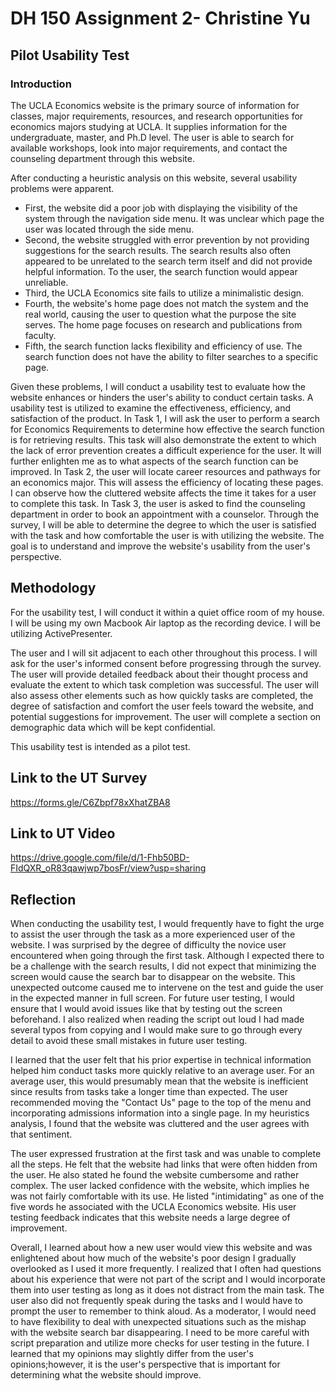 # DH 150 Assignment 2- Christine Yu

## Pilot Usability Test

### Introduction

The UCLA Economics website is the primary source of information for classes, major requirements, resources, and research opportunities for economics majors studying at UCLA. It supplies information for the undergraduate, master, and Ph.D level. The user is able to search for available workshops, look into major requirements, and contact the counseling department through this website. 

After conducting a heuristic analysis on this website, several usability problems were apparent. 

- First, the website did a poor job with displaying the visibility of the system through the navigation side menu. It was unclear which page the user was located through the side menu. 
- Second, the website struggled with error prevention by not providing suggestions for the search results. The search results also often appeared to be unrelated to the search term itself and did not provide helpful information. To the user, the search function would appear unreliable. 
- Third, the UCLA Economics site fails to utilize a minimalistic design. 
- Fourth, the website's home page does not match the system and the real world, causing the user to question what the purpose the site serves. The home page focuses on research and publications from faculty. 
- Fifth, the search function lacks flexibility and efficiency of use. The search function does not have the ability to filter searches to a specific page. 

Given these problems, I will conduct a usability test to evaluate how the website enhances or hinders the user's ability to conduct certain tasks. A usability test is utilized to examine the effectiveness, efficiency, and satisfaction of the product. In Task 1, I will ask the user to perform a search for Economics Requirements to determine how effective the search function is for retrieving results. This task will also demonstrate the extent to which the lack of error prevention creates a difficult experience for the user. It will further enlighten me as to what aspects of the search function can be improved. In Task 2, the user will locate career resources and pathways for an economics major. This will assess the efficiency of locating these pages. I can observe how the cluttered website affects the time it takes for a user to complete this task. In Task 3, the user is asked to find the counseling department in order to book an appointment with a counselor. Through the survey, I will be able to determine the degree to which the user is satisfied with the task and how comfortable the user is with utilizing the website. The goal is to understand and improve the website's usability from the user's perspective.

## Methodology

For the usability test,  I will conduct it within a quiet office room of my house. I will be using my own Macbook Air laptop as the recording device. I will be utilizing ActivePresenter. 

The user and I will sit adjacent to each other throughout this process. I will ask for the user's informed consent before progressing through the survey. The user will provide detailed feedback about their thought process and evaluate the extent to which task completion was successful. The user will also assess other elements such as how quickly tasks are completed, the degree of satisfaction and comfort the user feels toward the website, and potential suggestions for improvement. The user will complete a section on demographic data which will be kept confidential. 

This usability test is intended as a pilot test.

## Link to the UT Survey

https://forms.gle/C6Zbpf78xXhatZBA8

## Link to UT Video

https://drive.google.com/file/d/1-Fhb50BD-FIdQXR_oR83qawjwp7bosFr/view?usp=sharing

## Reflection

When conducting the usability test, I would frequently have to fight the urge to assist the user through the task as a more experienced user of the website. I was surprised by the degree of difficulty the novice user encountered when going through the first task. Although I expected there to be a challenge with the search results, I did not expect that minimizing the screen would cause the search bar to disappear on the website. This unexpected outcome caused me to intervene on the test and guide the user in the expected manner in full screen. For future user testing, I would ensure that I would avoid issues like that by testing out the screen beforehand. I also realized when reading the script out loud I had made several typos from copying and I would make sure to go through every detail to avoid these small mistakes in future user testing. 

I learned that the user felt that his prior expertise in technical information helped him conduct tasks more quickly relative to an average user. For an average user, this would presumably mean that the website is inefficient since results from tasks take a longer time than expected. The user recommended moving the "Contact Us" page to the top of the menu and incorporating admissions information into a single page. In my heuristics analysis, I found that the website was cluttered and the user agrees with that sentiment. 

The user expressed frustration at the first task and was unable to complete all the steps. He felt that the website had links that were often hidden from the user. He also stated he found the website cumbersome and rather complex. The user lacked confidence with the website, which implies he was not fairly comfortable with its use. He listed "intimidating" as one of the five words he associated with the UCLA Economics website. His user testing feedback indicates that this website needs a large degree of improvement. 

Overall, I learned about how a new user would view this website and was enlightened about how much of the website's poor design I gradually overlooked as I used it more frequently. I realized that I often had questions about his experience that were not part of the script and I would incorporate them into user testing as long as it does not distract from the main task. The user also did not frequently speak during the tasks and I would have to prompt the user to remember to think aloud. As a moderator, I would need to have flexibility to deal with unexpected situations such as the mishap with the website search bar disappearing. I need to be more careful with script preparation and utilize more checks for user testing in the future. I learned that my opinions may slightly differ from the user's opinions;however, it is the user's perspective that is important for determining what the website should improve. 
